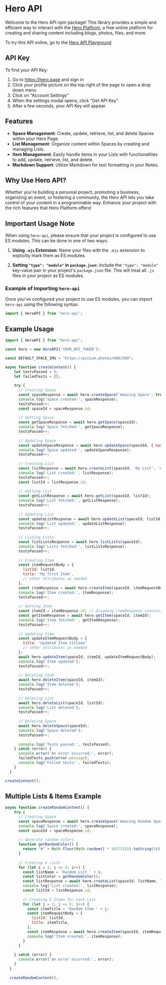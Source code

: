 # Hero API

Welcome to the Hero API npm package! This library provides a simple and efficient way to interact with the [Hero Platform](https://hero.page), a free online platform for creating and sharing content including blogs, photos, files, and more.

To try this API online, go to the [Hero API Playground](https://hero.mintlify.app/space/create-a-new-space)

## API Key
To find your API Key: 
1. Go to https://hero.page and sign in
2. Click your profile picture on the top right of the page to open a drop down menu
3. Click on "Account Settings"
4. When the settings modal opens, click "Get API Key"
5. After a few seconds, your API Key will appear.

## Features

- **Space Management**: Create, update, retrieve, list, and delete Spaces within your Hero Page.
- **List Management**: Organize content within Spaces by creating and managing Lists.
- **Item Management**: Easily handle items in your Lists with functionalities to add, update, retrieve, list, and delete.
- **Markdown Support**: Utilize Markdown for text formatting in your Notes.

## Why Use Hero API?

Whether you're building a personal project, promoting a business, organizing an event, or fostering a community, the Hero API lets you take control of your content in a programmable way. Enhance your project with the rich features that Hero Platform offers!

## Important Usage Note

When using `hero-api`, please ensure that your project is configured to use ES modules. This can be done in one of two ways:

1. **Using `.mjs` Extension**: Name your files with the `.mjs` extension to explicitly mark them as ES modules.

2. **Setting `"type": "module"` in `package.json`**: Include the `"type": "module"` key-value pair in your project's `package.json` file. This will treat all `.js` files in your project as ES modules.

### Example of Importing `hero-api`

Once you've configured your project to use ES modules, you can import `hero-api` using the following syntax:

```javascript
import { HeroAPI } from 'hero-api';
```

## Example Usage

```javascript
import { HeroAPI } from "hero-api";

const hero = new HeroAPI('YOUR_API_TOKEN');

const DEFAULT_SPACE_IMG = "https://picsum.photos/600/500";

async function createContent() {
    let testsPassed = 0;
    let failedTests = [];
  
    try {
      // Creating Space
      const spaceResponse = await hero.createSpace('Amazing Space', true, DEFAULT_SPACE_IMG);
      console.log('Space created:', spaceResponse);
      testsPassed++;
      const spaceId = spaceResponse.id;
  
      // Getting Space
      const getSpaceResponse = await hero.getSpace(spaceId);
      console.log('Space fetched:', getSpaceResponse);
      testsPassed++;
  
      // Updating Space
      const updateSpaceResponse = await hero.updateSpace(spaceId, { name: 'Updated Space', isPublic: true, img: "https://picsum.photos/600/400" });
      console.log('Space updated:', updateSpaceResponse);
      testsPassed++;
  
      // Creating List
      const listResponse = await hero.createList(spaceId, 'My List', '#FF5733');
      console.log('List created:', listResponse);
      testsPassed++;
      const listId = listResponse.id;
  
      // Getting List
      const getListResponse = await hero.getList(spaceId, listId);
      console.log('List fetched:', getListResponse);
      testsPassed++;
  
      // Updating List
      const updateListResponse = await hero.updateList(spaceId, listId, 'Updated List', '#00FF00');
      console.log('List updated:', updateListResponse);
      testsPassed++;
  
      // Listing Lists
      const listListsResponse = await hero.listLists(spaceId);
      console.log('Lists fetched:', listListsResponse);
      testsPassed++;
  
      // Creating Item
      const itemRequestBody = {
        listId: listId,
        title: 'My first Item',
        // other attributes as needed
      };
      const itemResponse = await hero.createItem(spaceId, itemRequestBody);
      console.log('Item created:', itemResponse);
      testsPassed++;
  
      // Getting Item
      const itemId = itemResponse.id; // Assuming itemResponse contains the item ID
      const getItemResponse = await hero.getItem(spaceId, itemId);
      console.log('Item fetched:', getItemResponse);
      testsPassed++;
  
      // Updating Item
      const updateItemRequestBody = {
        title: 'Updated Item titleee'
        // other attributes as needed
      };
      await hero.updateItem(spaceId, itemId, updateItemRequestBody);
      console.log('Item updated');
      testsPassed++;
  
      // Deleting Item
      await hero.deleteItem(spaceId, itemId);
      console.log('Item deleted');
      testsPassed++;
  
      // Deleting List
      await hero.deleteList(spaceId, listId);
      console.log('List deleted');
      testsPassed++;
  
      // Deleting Space
      await hero.deleteSpace(spaceId);
      console.log('Space deleted');
      testsPassed++;
  
      console.log('Tests passed:', testsPassed);
    } catch (error) {
      console.error('An error occurred:', error);
      failedTests.push(error.message);
      console.log('Failed tests:', failedTests);
    }
  }

createContent();
```

## Multiple Lists & Items Example

```javascript
async function createRandomContent() {
    try {
      // Creating Space
      const spaceResponse = await hero.createSpace('Amazing Random Space', true);
      console.log('Space created:', spaceResponse);
      const spaceId = spaceResponse.id;
  
      // Generate random colors
      function getRandomColor() {
        return "#" + Math.floor(Math.random() * 16777215).toString(16);
      }
  
      // Creating 4 Lists
      for (let i = 1; i <= 4; i++) {
        const listName = 'Random List ' + i;
        const listColor = getRandomColor();
        const listResponse = await hero.createList(spaceId, listName, listColor);
        console.log('List created:', listResponse);
        const listId = listResponse.id;
  
        // Creating 5 Items for each List
        for (let j = 1; j <= 5; j++) {
          const itemTitle = 'Random Item ' + j;
          const itemRequestBody = {
            listId: listId,
            title: itemTitle,
          };
          const itemResponse = await hero.createItem(spaceId, itemRequestBody);
          console.log('Item created:', itemResponse);
        }
      }
  
    } catch (error) {
      console.error('An error occurred:', error);
    }
  }
  
  createRandomContent();
  ```